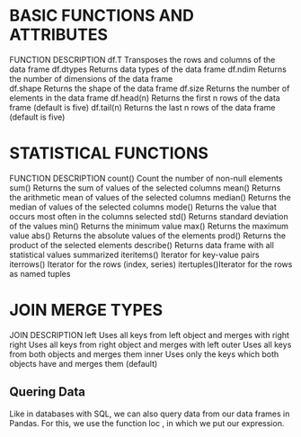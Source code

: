 # BASIC FUNCTIONS AND ATTRIBUTES
FUNCTION    DESCRIPTION
df.T        Transposes the rows and columns of
            the data frame
df.dtypes   Returns data types of the data frame
df.ndim     Returns the number of dimensions of
            the data frame            
df.shape    Returns the shape of the data frame
df.size     Returns the number of elements in
            the data frame
df.head(n)  Returns the first n rows of the data
            frame (default is five)
df.tail(n)  Returns the last n rows of the data
            frame (default is five)

# STATISTICAL FUNCTIONS
FUNCTION    DESCRIPTION
count()     Count the number of non-null
            elements
sum()       Returns the sum of values of the
            selected columns
mean()      Returns the arithmetic mean of
            values of the selected columns
median()    Returns the median of values of the
            selected columns
mode()      Returns the value that occurs most
            often in the columns selected
std()       Returns standard deviation of the
            values
min()       Returns the minimum value
max()       Returns the maximum value
abs()       Returns the absolute values of the
            elements
prod()      Returns the product of the selected
            elements
describe()  Returns data frame with all statistical
            values summarized
iteritems() Iterator for key-value pairs
iterrows()  Iterator for the rows (index, series)
itertuples()Iterator for the rows as named tuples

# JOIN MERGE TYPES
JOIN    DESCRIPTION
left    Uses all keys from left object and
        merges with right
right   Uses all keys from right object and
        merges with left
outer   Uses all keys from both objects and
        merges them
inner   Uses only the keys which both
        objects have and merges them
        (default)

## Quering Data
Like in databases with SQL, we can also query data from our data frames in Pandas. For this, we use the function loc , in which we put our expression.